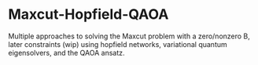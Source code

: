# Maxcut-Hopfield-QAOA
Multiple approaches to solving the Maxcut problem with a zero/nonzero B, later constraints (wip) using hopfield networks, variational quantum eigensolvers, and the QAOA ansatz. 
